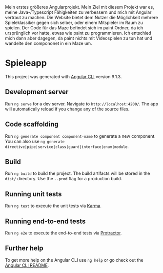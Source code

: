 Mein erstes größeres Angularprojekt. Mein Ziel mit diesem Projekt war es, meine Java-/Typescript Fähigkeiten zu verbessern und mich mit Angular vertraut zu machen.
Die Website bietet dem Nutzer die Möglichkeit mehrere Spieleklassiker gegen sich selber, oder einem Mitspieler im Raum zu spielen. Der Code für das Maze befindet sich im paint Ordner, da ich ursprünglich vor hatte, etwas wie paint zu programmieren. Ich entschied mich dann aber dagegen, da paint nichts mit Videospielen zu tun hat und wandelte den compononet in ein Maze um.

# Spieleapp

This project was generated with [Angular CLI](https://github.com/angular/angular-cli) version 9.1.3.

## Development server

Run `ng serve` for a dev server. Navigate to `http://localhost:4200/`. The app will automatically reload if you change any of the source files.

## Code scaffolding

Run `ng generate component component-name` to generate a new component. You can also use `ng generate directive|pipe|service|class|guard|interface|enum|module`.

## Build

Run `ng build` to build the project. The build artifacts will be stored in the `dist/` directory. Use the `--prod` flag for a production build.

## Running unit tests

Run `ng test` to execute the unit tests via [Karma](https://karma-runner.github.io).

## Running end-to-end tests

Run `ng e2e` to execute the end-to-end tests via [Protractor](http://www.protractortest.org/).

## Further help

To get more help on the Angular CLI use `ng help` or go check out the [Angular CLI README](https://github.com/angular/angular-cli/blob/master/README.md).
